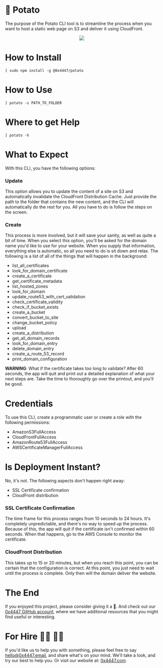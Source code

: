 # 🥔 Potato

The purpose of the Potato CLI tool is to streamline the process when you want to host a static web page on S3 and deliver it using CloudFront.

<div align="center">
	<img src="https://raw.githubusercontent.com/0x4447/0x4447-cli-potato/master/assets/main.png">
</div>

# How to Install

```
] sudo npm install -g @0x4447/potato
```

# How to Use

```
] potato -s PATH_TO_FOLDER
```

# Where to get Help

```
] potato -h
```

# What to Expect

With this CLI, you have the following options:

### Update

This option allows you to update the content of a site on S3 and automatically invalidate the CloudFront Distribution Cache. Just provide the path to the folder that contains the new content, and the CLI will automatically do the rest for you. All you have to do is follow the steps on the screen.

### Create

This process is more involved, but it will save your sanity, as well as quite a bit of time. When you select this option, you'll be asked for the domain name you'd like to use for your website. When you supply that information, everything else is automatic, so all you need to do is sit down and relax. The following is a list of all of the things that will happen in the background:

- list_all_certificates
- look_for_domain_certificate
- create_a_certificate
- get_certificate_metadata
- list_hosted_zones
- look_for_domain
- update_route53_with_cert_validation
- check_certificate_validity
- check_if_bucket_exists
- create_a_bucket
- convert_bucket_to_site
- change_bucket_policy
- upload
- create_a_distribution
- get_all_domain_records
- look_for_domain_entry
- delete_domain_entry
- create_a_route_53_record
- print_domain_configuration

**WARNING**: What if the certificate takes too long to validate? After 60 seconds, the app will quit and print out a detailed explanation of what your next steps are. Take the time to thoroughly go over the printout, and you'll be good.

# Credentials

To use this CLI, create a programmatic user or create a role with the following permissions:

- AmazonS3FullAccess
- CloudFrontFullAccess
- AmazonRoute53FullAccess
- AWSCertificateManagerFullAccess

# Is Deployment Instant?

No, it's not. The following aspects don't happen right away:

- SSL Certificate confirmation
- CloudFront distribution

### SSL Certificate Confirmation

The time frame for this process ranges from 10 seconds to 24 hours. It's completely unpredictable, and there's no way to speed up the process. Because of this, the app will quit if the certificate isn't confirmed within 60 seconds. When that happens, go to the AWS Console to monitor the certificate.

### CloudFront Distribution

This takes up to 15 or 20 minutes, but when you reach this point, you can be certain that the configuration is correct. At this point, you just need to wait until the process is complete. Only then will the domain deliver the website.

# The End

If you enjoyed this project, please consider giving it a 🌟. And check out our [0x4447 GitHub account](https://github.com/0x4447), where we have additional resources that you might find useful or interesting.

# For Hire 👨‍💻 👩‍💻

If you'd like us to help you with something, please feel free to say [hello@0x4447.email](mailto:hello@0x4447.email?Subject=Hello%20From%20Repo&Body=Hi%2C%0A%0AMy%20name%20is%20NAME%2C%20and%20I%27d%20like%20to%20get%20in%20touch%20with%20someone%20at%200x4447.%0A%0AI%27d%20like%20to%20discuss%20the%20following%20topics%3A%0A%0A-%20LIST_OF_TOPICS_TO_DISCUSS%0A%0ASome%20useful%20information%3A%0A%0A-%20My%20full%20name%20is%3A%20FIRST_NAME%20LAST_NAME%0A-%20My%20time%20zone%20is%3A%20TIME_ZONE%0A-%20My%20working%20hours%20are%20from%3A%20TIME%20till%20TIME%0A-%20My%20company%20name%20is%3A%20COMPANY%20NAME%0A-%20My%20company%20website%20is%3A%20https%3A%2F%2F%0A%0ABest%20regards.), and share what's on your mind. We'll take a look, and try our best to help you. Or visit our website at: [0x4447.com](https://0x4447.com).
